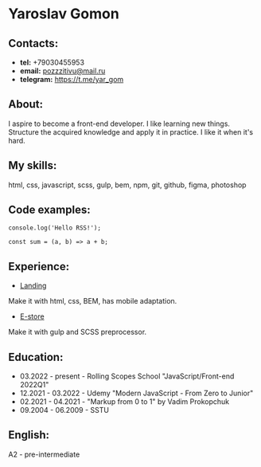 # Yaroslav Gomon

## Contacts:

- **tel:** +79030455953
- **email:**  pozzzitivu@mail.ru
- **telegram:** https://t.me/yar_gom

## About:

I aspire to become a front-end developer. I like learning new things. Structure the acquired knowledge and apply it in practice. I like it when it's hard.

## My skills:
html, css, javascript, scss, gulp, bem, npm, git, github, figma, photoshop

## Code examples:

`console.log('Hello RSS!');`

`const sum = (a, b) => a + b;`

## Experience:

- [Landing](http://k90304h6.beget.tech/)

Make it with html, css, BEM, has mobile adaptation.

- [E-store](http://12.k90304h6.beget.tech/)

Make it with gulp and SCSS preprocessor.

## Education:

- 03.2022 - present - Rolling Scopes School "JavaScript/Front-end 2022Q1"
- 12.2021 - 03.2022 - Udemy "Modern JavaScript - From Zero to Junior"
- 02.2021 - 04.2021 - "Markup from 0 to 1" by Vadim Prokopchuk
- 09.2004 - 06.2009 - SSTU

## English:

A2 - pre-intermediate